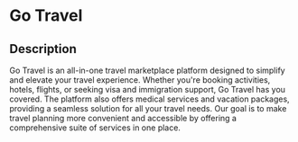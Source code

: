 # Go Travel

## Description

Go Travel is an all-in-one travel marketplace platform designed to simplify and elevate your travel experience. Whether you're booking activities, hotels, flights, or seeking visa and immigration support, Go Travel has you covered. The platform also offers medical services and vacation packages, providing a seamless solution for all your travel needs. Our goal is to make travel planning more convenient and accessible by offering a comprehensive suite of services in one place.

